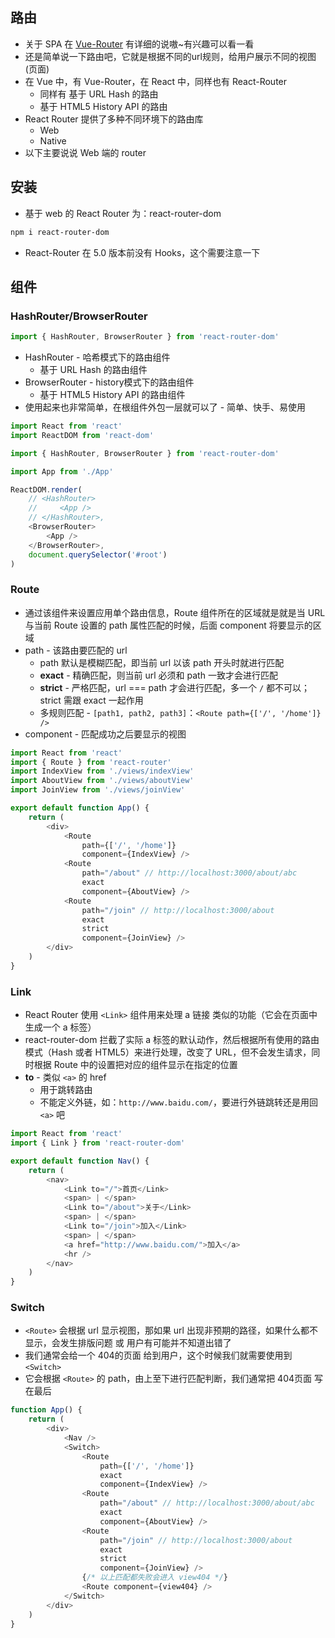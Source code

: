 ## 路由

+ 关于 SPA 在 [Vue-Router](https://juejin.cn/post/6906871851365564424) 有详细的说嗷~有兴趣可以看一看
+ 还是简单说一下路由吧，它就是根据不同的url规则，给用户展示不同的视图(页面)
+ 在 Vue 中，有 Vue-Router，在 React 中，同样也有 React-Router
  + 同样有 基于 URL Hash 的路由
  + 基于 HTML5 History API 的路由
+ React Router 提供了多种不同环境下的路由库
  + Web
  + Native
+ 以下主要说说 Web 端的 router



## 安装

+ 基于 web 的 React Router 为：react-router-dom

```sh
npm i react-router-dom
```

+ React-Router 在 5.0 版本前没有 Hooks，这个需要注意一下



## 组件

### HashRouter/BrowserRouter

```javascript
import { HashRouter, BrowserRouter } from 'react-router-dom'
```

+ HashRouter - 哈希模式下的路由组件
  + 基于 URL Hash 的路由组件
+ BrowserRouter - history模式下的路由组件
  + 基于 HTML5 History API 的路由组件
+ 使用起来也非常简单，在根组件外包一层就可以了 - 简单、快手、易使用

```javascript
import React from 'react'
import ReactDOM from 'react-dom'

import { HashRouter, BrowserRouter } from 'react-router-dom'

import App from './App'

ReactDOM.render(
    // <HashRouter>
    //     <App />
    // </HashRouter>,
    <BrowserRouter>
        <App />
    </BrowserRouter>,
    document.querySelector('#root')
)
```



### Route

+ 通过该组件来设置应用单个路由信息，Route 组件所在的区域就是就是当 URL 与当前 Route 设置的 path 属性匹配的时候，后面 component 将要显示的区域
+ path - 该路由要匹配的 url
  + path 默认是模糊匹配，即当前 url 以该 path 开头时就进行匹配
  + **exact** - 精确匹配，则当前 url 必须和 path 一致才会进行匹配
  + **strict** - 严格匹配，url === path 才会进行匹配，多一个 `/` 都不可以；strict 需跟 exact 一起作用
  + 多规则匹配 - `[path1, path2, path3]`：`<Route path={['/', '/home']} />`
+ component - 匹配成功之后要显示的视图

```javascript
import React from 'react'
import { Route } from 'react-router'
import IndexView from './views/indexView'
import AboutView from './views/aboutView'
import JoinView from './views/joinView'

export default function App() {
    return (
        <div>
            <Route
                path={['/', '/home']}
                component={IndexView} />
            <Route
                path="/about" // http://localhost:3000/about/abc
                exact
                component={AboutView} />
            <Route
                path="/join" // http://localhost:3000/about
                exact
                strict
                component={JoinView} />
        </div>
    )
}
```



### Link

+ React Router 使用 `<Link>` 组件用来处理 a 链接 类似的功能（它会在页面中生成一个 a 标签）
+ react-router-dom 拦截了实际 a 标签的默认动作，然后根据所有使用的路由模式（Hash 或者 HTML5）来进行处理，改变了 URL，但不会发生请求，同时根据 Route 中的设置把对应的组件显示在指定的位置
+ **to** - 类似 `<a>` 的 href
  + 用于跳转路由
  + 不能定义外链，如：`http://www.baidu.com/`，要进行外链跳转还是用回 `<a>` 吧

```javascript
import React from 'react'
import { Link } from 'react-router-dom'

export default function Nav() {
    return (
        <nav>
            <Link to="/">首页</Link>
            <span> | </span>
            <Link to="/about">关于</Link>
            <span> | </span>
            <Link to="/join">加入</Link>
            <span> | </span>
            <a href="http://www.baidu.com/">加入</a>
            <hr />
        </nav>
    )
}
```



### Switch

+ `<Route>` 会根据 url 显示视图，那如果 url 出现非预期的路径，如果什么都不显示，会发生排版问题 或 用户有可能并不知道出错了
+ 我们通常会给一个 404的页面 给到用户，这个时候我们就需要使用到 `<Switch>`
+ 它会根据 `<Route>` 的 path，由上至下进行匹配判断，我们通常把 404页面 写在最后

```javascript
function App() {
    return (
        <div>
            <Nav />
            <Switch>
                <Route
                    path={['/', '/home']}
                    exact
                    component={IndexView} />
                <Route
                    path="/about" // http://localhost:3000/about/abc
                    exact
                    component={AboutView} />
                <Route
                    path="/join" // http://localhost:3000/about
                    exact
                    strict
                    component={JoinView} />
                {/* 以上匹配都失败会进入 view404 */}
                <Route component={view404} />
            </Switch>
        </div>
    )
}
```

